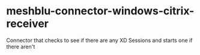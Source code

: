 # meshblu-connector-windows-citrix-receiver
Connector that checks to see if there are any XD Sessions and starts one if there aren't

